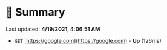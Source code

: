 # 📖 Summary
Last updated: **4/19/2021, 4:06:51 AM**

- `GET` [https://google.com](https://google.com) - **Up** (126ms)
